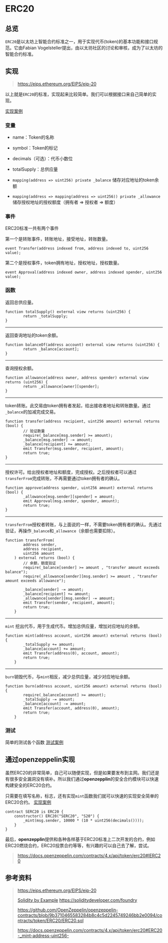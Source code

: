 # ERC20

## 总览

`ERC20`是以太坊上智能合约标准之一，用于实现代币(token)的基本功能和接口规范。它由Fabian Vogelsteller提出，由以太坊社区的讨论和审核，成为了以太坊的智能合约标准。

## 实现

> https://eips.ethereum.org/EIPS/eip-20

以上就是`ERC20`的标准，实现起来比较简单。我们可以根据接口来自己简单的实现。

[实现案例](MyERC20.sol)

### 变量

* name：Token的名称

* symbol：Token的标记

* decimals（可选）：代币小数位

* totalSupply：总供应量

* `mapping(address => uint256) private _balance` 储存对应地址的token余额

* `mapping(address => mapping(address => uint256)) private _allowance` 储存授权地址的授权额度（拥有者 => 授权者 => 额度）

### 事件

ERC20标准一共有两个事件

第一个是转账事件，转账地址，接受地址，转账数量。

`event Transfer(address indexed from, address indexed to, uint256 value);`

第二个是授权事件，token拥有地址，授权地址，授权数量。

`event Approval(address indexed owner, address indexed spender, uint256 value);`

### 函数

返回总供应量。

```solidity
function totalSupply() external view returns (uint256) {
        return _totalSupply;
}

```

---

返回查询地址的token余额。

```solidity
function balanceOf(address account) external view returns (uint256) {
        return _balance[account];
}
```

---

查询授权余额。

```solidity
function allowance(address owner, address spender) external view returns (uint256) {
        return _allowance[owner][spender];
}
```



---

token转账。此交易由token拥有者发起，给出接收者地址和转账数量。通过`_balance`的加减完成交易。

```solidity
function transfer(address recipient, uint256 amount) external returns (bool) {
        // 验证数量
        require(_balance[msg.sender] >= amount);
        _balance[msg.sender] -= amount;
        _balance[recipient] += amount;
        emit Transfer(msg.sender, recipient, amount);
        return true;
}
```

---

授权许可。给出授权者地址和额度，完成授权。之后授权者可以通过`transferFrom`完成转账，不再需要通过token拥有者的确认。

```solidity
function approve(address spender, uint256 amount) external returns (bool) {
        _allowance[msg.sender][spender] = amount;
        emit Approval(msg.sender, spender, amount);
        return true;
}
```

---

`transferFrom`授权者转账，与上面说的一样，不需要token拥有者的确认。先通过验证，再操作`_balance`和`_allowance`（余额也需要扣除）。

```solidity
function transferFrom(
        address sender,
        address recipient,
        uint256 amount
    ) external returns (bool) {
        // 余额，额度验证
        require(_balance[sender] >= amount , "transfer amount exceeds balance");
        require(_allowance[sender][msg.sender] >= amount , "transfer amount exceeds allowance");

        _balance[sender] -= amount;
        _balance[recipient] += amount;
        _allowance[sender][msg.sender] -= amount;
        emit Transfer(sender, recipient, amount);
        return true;
    }
```

---

`mint` 挖出代币，用于生成代币。增加总供应量，增加对应地址的余额。

```solidity
function mint(address account, uint256 amount) external returns (bool) {
        _totalSupply += amount;
        _balance[account] += amount;
        emit Transfer(address(0), account, amount);
        return true;
    }
```

---

`burn`销毁代币，与`mint`相反，减少总供应量，减少对应地址余额。

```solidity
function burn(address account, uint256 amount) external returns (bool) {
        require(_balance[account] >= amount);
        _totalSupply -= amount;
        _balance[account] -= amount;
        emit Transfer(account, address(0), amount);
        return true;
    }
```

### 测试

简单的测试各个函数
[测试案例](../../test/ERC20/MyERC20.t.sol)

## 通过openzeppelin实现

虽然ERC20的非常简单，自己可以随便实现，但是如果要发布到主网。我们还是有很多安全漏洞没有填补。所以我们通过**openzepplin**的安全合约模块可以快速构建安全的ERC20合约。

只需要在填写名称，标志，还有实现`mint`函数我们就可以快速的实现安全简单的ERC20合约。
[实现案例](ERC20_standard_implementation.sol)

```solidity
contract SERC20 is ERC20 {
    constructor() ERC20("SERC20", "S20") {
        _mint(msg.sender, 10000 * (10 * uint256(decimals())));
    }
}
```

最后，**openzepplin**提供和各种各样基于ERC20标准上二次开发的合约，例如ERC20燃烧合约，ERC20投票合约等等，有兴趣的可以自己去了解，尝试。

> https://docs.openzeppelin.com/contracts/4.x/api/token/erc20#IERC20



## 参考资料

> https://eips.ethereum.org/EIPS/eip-20
> 
> [Solidity by Example](https://solidity-by-example.org/app/erc20/)
> https://soliditydeveloper.com/foundry
> 
> https://github.com/OpenZeppelin/openzeppelin-contracts/blob/9b3710465583284b8c4c5d2245749246bb2e0094/contracts/token/ERC20/ERC20.sol
> 
> https://docs.openzeppelin.com/contracts/4.x/api/token/erc20#ERC20-_mint-address-uint256-
